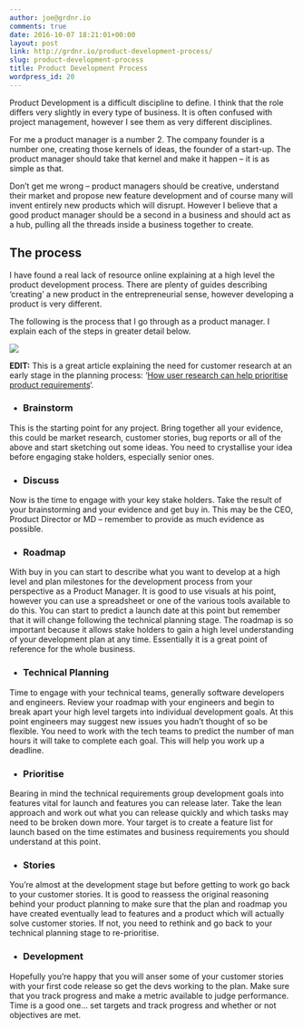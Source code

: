 ```yaml
---
author: joe@grdnr.io
comments: true
date: 2016-10-07 18:21:01+00:00
layout: post
link: http://grdnr.io/product-development-process/
slug: product-development-process
title: Product Development Process
wordpress_id: 20
---
```


Product Development is a difficult discipline to define. I think that the role differs very slightly in every type of business. It is often confused with project management, however I see them as very different disciplines.




For me a product manager is a number 2. The company founder is a number one, creating those kernels of ideas, the founder of a start-up. The product manager should take that kernel and make it happen – it is as simple as that.





Don’t get me wrong – product managers should be creative, understand their market and propose new feature development and of course many will invent entirely new products which will disrupt. However I believe that a good product manager should be a second in a business and should act as a hub, pulling all the threads inside a business together to create.





## The process





I have found a real lack of resource online explaining at a high level the product development process. There are plenty of guides describing ‘creating’ a new product in the entrepreneurial sense, however developing a product is very different.





The following is the process that I go through as a product manager. I explain each of the steps in greater detail below.





![](http://images.grdnr.io/2012/08/prod-dev.png )





**EDIT:** This is a great article explaining the need for customer research at an early stage in the planning process: ‘[How user research can help prioritise product requirements](http://mindtheproduct.com/2012/08/how-user-research-can-help-prioritise-product-requirements/)‘.







  * ### Brainstorm





This is the starting point for any project. Bring together all your evidence, this could be market research, customer stories, bug reports or all of the above and start sketching out some ideas. You need to crystallise your idea before engaging stake holders, especially senior ones.   

- ### Discuss





Now is the time to engage with your key stake holders. Take the result of your brainstorming and your evidence and get buy in. This may be the CEO, Product Director or MD – remember to provide as much evidence as possible.   

- ### Roadmap





With buy in you can start to describe what you want to develop at a high level and plan milestones for the development process from your perspective as a Product Manager. It is good to use visuals at his point, however you can use a spreadsheet or one of the various tools available to do this. You can start to predict a launch date at this point but remember that it will change following the technical planning stage. The roadmap is so important because it allows stake holders to gain a high level understanding of your development plan at any time. Essentially it is a great point of reference for the whole business.   

- ### Technical Planning





Time to engage with your technical teams, generally software developers and engineers. Review your roadmap with your engineers and begin to break apart your high level targets into individual development goals. At this point engineers may suggest new issues you hadn’t thought of so be flexible. You need to work with the tech teams to predict the number of man hours it will take to complete each goal. This will help you work up a deadline.   

- ### Prioritise





Bearing in mind the technical requirements group development goals into features vital for launch and features you can release later. Take the lean approach and work out what you can release quickly and which tasks may need to be broken down more. Your target is to create a feature list for launch based on the time estimates and business requirements you should understand at this point.   

- ### Stories





You’re almost at the development stage but before getting to work go back to your customer stories. It is good to reassess the original reasoning behind your product planning to make sure that the plan and roadmap you have created eventually lead to features and a product which will actually solve customer stories. If not, you need to rethink and go back to your technical planning stage to re-prioritise.   

- ### Development





Hopefully you’re happy that you will anser some of your customer stories with your first code release so get the devs working to the plan. Make sure that you track progress and make a metric available to judge performance. Time is a good one… set targets and track progress and whether or not objectives are met.
